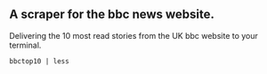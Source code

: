 ## A scraper for the bbc news website.

Delivering the 10 most read stories from the UK bbc website to your terminal.


`bbctop10 | less`
